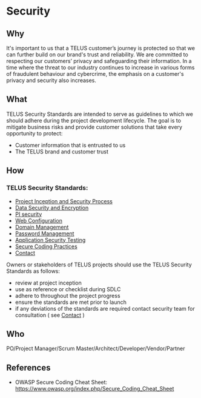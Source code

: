 # Security

## Why

It's important to us that a TELUS customer’s journey is protected so that we can further build on our brand's trust and reliability. We are committed to respecting our customers’ privacy and safeguarding their information. In a time where the threat to our industry continues to increase in various forms of fraudulent behaviour and cybercrime, the emphasis on a customer's privacy and security also increases.
 
## What

TELUS Security Standards are intended to serve as guidelines to which we should adhere during the project development lifecycle. The goal is to mitigate business risks and provide customer solutions that take every opportunity to protect:
 
- Customer information that is entrusted to us
- The TELUS brand and customer trust

## How

### TELUS Security Standards:

- [Project Inception and Security Process](project-inception-and-security-process.md)
- [Data Security and Encryption](data-security-and-encryption.md)
- [PI security](PI-security.md)
- [Web Configuration](web-configuration.md)
- [Domain Management](domain-management.md)
- [Password Management](password-policy.md)
- [Application Security Testing](app-sec-testing.md)
- [Secure Coding Practices](secure-coding-practices.md)
- [Contact](contact.md)

Owners or stakeholders of TELUS projects should use the TELUS Security Standards as follows:
- review at project inception
- use as reference or checklist during SDLC
- adhere to throughout the project progress
- ensure the standards are met prior to launch
- if any deviations of the standards are required contact security team for consultation ( see [Contact](contact.md) )

## Who

PO/Project Manager/Scrum Master/Architect/Developer/Vendor/Partner

## References

- OWASP Secure Coding Cheat Sheet:
https://www.owasp.org/index.php/Secure_Coding_Cheat_Sheet
